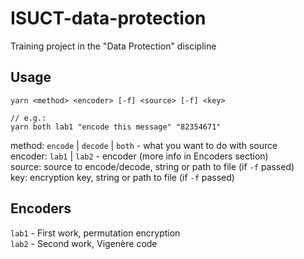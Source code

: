 # ISUCT-data-protection

Training project in the "Data Protection" discipline 

## Usage

```
yarn <method> <encoder> [-f] <source> [-f] <key>

// e.g.:
yarn both lab1 "encode this message" "82354671"
```

method: `encode` | `decode` | `both` - what you want to do with source<br>
encoder: `lab1` | `lab2` - encoder (more info in Encoders section)<br>
source: source to encode/decode, string or path to file (if `-f` passed)<br>
key: encryption key, string or path to file (if `-f` passed)

## Encoders

`lab1` - First work, permutation encryption<br>
`lab2` - Second work, Vigenère code 
